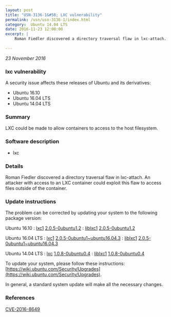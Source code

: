 ```yaml
---
layout: post
title: "USN-3136-1&#58; LXC vulnerability"
permalink: /usn/usn-3136-1/index.html
category:  Ubuntu 14.04 LTS
date: 2016-11-23 12:00:00
excerpt: |
    Roman Fiedler discovered a directory traversal flaw in lxc-attach. An attacker with access to an LXC container could exploit this flaw to access files outside of the container. 
    
--- 
```

 
 

*23 November 2016*

### lxc vulnerability

A security issue affects these releases of Ubuntu and its derivatives:

* Ubuntu 16.10
* Ubuntu 16.04 LTS
* Ubuntu 14.04 LTS

### Summary

LXC could be made to allow containers to access to the host filesystem. 

### Software description

* lxc 

### Details

Roman Fiedler discovered a directory traversal flaw in lxc-attach. An attacker with access to an LXC container could exploit this flaw to access files outside of the container. 

### Update instructions

The problem can be corrected by updating your system to the following package version:

Ubuntu 16.10
 : [lxc1](https://launchpad.net/ubuntu/+source/lxc) <span> [2.0.5-0ubuntu1.2](https://launchpad.net/ubuntu/+source/lxc/2.0.5-0ubuntu1.2) </span> 
 : [liblxc1](https://launchpad.net/ubuntu/+source/lxc) <span> [2.0.5-0ubuntu1.2](https://launchpad.net/ubuntu/+source/lxc/2.0.5-0ubuntu1.2) </span> 

Ubuntu 16.04 LTS
 : [lxc1](https://launchpad.net/ubuntu/+source/lxc) <span> [2.0.5-0ubuntu1~ubuntu16.04.3](https://launchpad.net/ubuntu/+source/lxc/2.0.5-0ubuntu1~ubuntu16.04.3) </span> 
 : [liblxc1](https://launchpad.net/ubuntu/+source/lxc) <span> [2.0.5-0ubuntu1~ubuntu16.04.3](https://launchpad.net/ubuntu/+source/lxc/2.0.5-0ubuntu1~ubuntu16.04.3) </span> 

Ubuntu 14.04 LTS
 : [lxc](https://launchpad.net/ubuntu/+source/lxc) <span> [1.0.8-0ubuntu0.4](https://launchpad.net/ubuntu/+source/lxc/1.0.8-0ubuntu0.4) </span> 
 : [liblxc1](https://launchpad.net/ubuntu/+source/lxc) <span> [1.0.8-0ubuntu0.4](https://launchpad.net/ubuntu/+source/lxc/1.0.8-0ubuntu0.4) </span> 

To update your system, please follow these instructions: [https://wiki.ubuntu.com/Security/Upgrades](https://wiki.ubuntu.com/Security/Upgrades).

In general, a standard system update will make all the necessary changes. 

### References

 
 [CVE-2016-8649](http://people.ubuntu.com/~ubuntu-security/cve/CVE-2016-8649)
 

